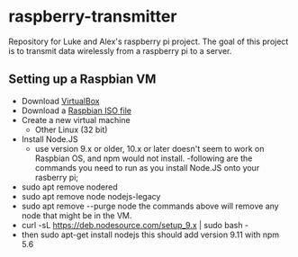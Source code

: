 # raspberry-transmitter
Repository for Luke and Alex's raspberry pi project. The goal of this project is to transmit data wirelessly from a raspberry pi to a server.

## Setting up a Raspbian VM

- Download [VirtualBox](https://www.virtualbox.org)
- Download a [Raspbian ISO file](https://www.raspberrypi.org/downloads/raspberry-pi-desktop/)
- Create a new virtual machine
    - Other Linux (32 bit)
- Install Node.JS
    - use version 9.x or older, 10.x or later doesn't seem to work on Raspbian OS, and npm would not install.
-following are the commands you need to run as you install Node.JS onto your rasberry pi;
- sudo apt remove nodered
- sudo apt remove node nodejs-legacy 
- sudo apt remove --purge node 
the commands above will remove any node that might be in the VM.
- curl -sL https://deb.nodesource.com/setup_9.x | sudo bash -
- then sudo apt-get install nodejs
this should add version 9.11 with npm 5.6
